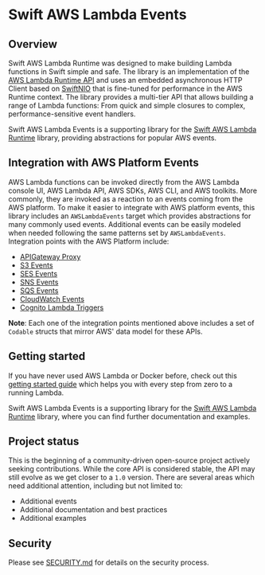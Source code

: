 # Swift AWS Lambda Events

## Overview

Swift AWS Lambda Runtime was designed to make building Lambda functions in Swift simple and safe. The library is an implementation of the [AWS Lambda Runtime API](https://docs.aws.amazon.com/lambda/latest/dg/runtimes-custom.html) and uses an embedded asynchronous HTTP Client based on [SwiftNIO](http://github.com/apple/swift-nio) that is fine-tuned for performance in the AWS Runtime context. The library provides a multi-tier API that allows building a range of Lambda functions: From quick and simple closures to complex, performance-sensitive event handlers.

Swift AWS Lambda Events is a supporting library for the [Swift AWS Lambda Runtime](http://github.com/swift-server/swift-aws-lambda-runtime) library, providing abstractions for popular AWS events.

## Integration with AWS Platform Events

AWS Lambda functions can be invoked directly from the AWS Lambda console UI, AWS Lambda API, AWS SDKs, AWS CLI, and AWS toolkits. More commonly, they are invoked as a reaction to an events coming from the AWS platform. To make it easier to integrate with AWS platform events, this library includes an `AWSLambdaEvents` target which provides abstractions for many commonly used events. Additional events can be easily modeled when needed following the same patterns set by `AWSLambdaEvents`. Integration points with the AWS Platform include:

* [APIGateway Proxy](https://docs.aws.amazon.com/lambda/latest/dg/services-apigateway.html)
* [S3 Events](https://docs.aws.amazon.com/lambda/latest/dg/with-s3.html)
* [SES Events](https://docs.aws.amazon.com/lambda/latest/dg/services-ses.html)
* [SNS Events](https://docs.aws.amazon.com/lambda/latest/dg/with-sns.html)
* [SQS Events](https://docs.aws.amazon.com/lambda/latest/dg/with-sqs.html)
* [CloudWatch Events](https://docs.aws.amazon.com/lambda/latest/dg/services-cloudwatchevents.html)
* [Cognito Lambda Triggers](https://docs.aws.amazon.com/cognito/latest/developerguide/cognito-user-identity-pools-working-with-aws-lambda-triggers.html)

**Note**: Each one of the integration points mentioned above includes a set of `Codable` structs that mirror AWS' data model for these APIs.

## Getting started

If you have never used AWS Lambda or Docker before, check out this [getting started guide](https://swiftpackageindex.com/swift-server/swift-aws-lambda-runtime/1.0.0-alpha.3/tutorials/table-of-content) which helps you with every step from zero to a running Lambda.

Swift AWS Lambda Events is a supporting library for the [Swift AWS Lambda Runtime](http://github.com/swift-server/swift-aws-lambda-runtime) library, where you can find further documentation and examples.

## Project status

This is the beginning of a community-driven open-source project actively seeking contributions.
While the core API is considered stable, the API may still evolve as we get closer to a `1.0` version.
There are several areas which need additional attention, including but not limited to:

* Additional events
* Additional documentation and best practices
* Additional examples

## Security

Please see [SECURITY.md](SECURITY.md) for details on the security process.
